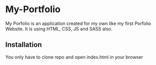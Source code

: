 # My-Portfolio

My Porfolio is an application created for my own like my first Porfolio Website. It is using HTML, CSS, JS and SASS also.

## Installation

You only have to clone repo and open index.html in your browser 
